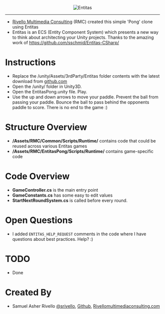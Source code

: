 <p align="center">
    <img src="https://raw.githubusercontent.com/sschmid/Entitas-CSharp/develop/Readme/Images/Entitas-Header.png" alt="Entitas">
</p>

---

* <a href="http://www.RivelloMultimediaConsulting.com/unity/">Rivello Multimedia Consulting</a> (RMC) created this simple 'Pong' clone using Entitas
* Entitas is an ECS (Entity Component System) which presents a new way to think about architecting your Unity projects. Thanks to the amazing work of <a href="http://github.com/sschmid/Entitas-CSharp/">https://github.com/sschmid/Entitas-CSharp/</a>

</p>


Instructions
=============
* Replace the /unity/Assets/3rdParty/Entitas folder contents with the latest download from <a href="http://github.com/sschmid/Entitas-CSharp/">github.com</a></BR>
* Open the /unity/ folder in Unity3D. </BR>
* Open the EntitasPong.unity file. Play.
* Use the up and down arrows to move your paddle. Prevent the ball from passing your paddle. Bounce the ball to pass behind the opponents paddle to score. There is no end to the game :)

Structure Overview
=============
* **/Assets/RMC/Common/Scripts/Runtime/** contains code that could be reused across various Entitas games<BR>
* **/Assets/RMC/EntitasPong/Scripts/Runtime/** contains game-specific code

Code Overview
=============
* **GameController.cs** is the main entry point
* **GameConstants.cs** has some easy to edit values
* **StartNextRoundSystem.cs** is called before every round.

Open Questions
=============
* I added `ENTITAS_HELP_REQUEST` comments in the code where I have questions about best practices. Help? :)

TODO
=============
* Done


Created By
=============

- Samuel Asher Rivello <a href="https://twitter.com/srivello/">@srivello</a>, <a href="http://www.github.com/RivelloMultimediaConsulting/">Github</a>, <a href="http://www.rivellomultimediaconsulting.com/unity/">Rivellomultimediaconsulting.com</a>

